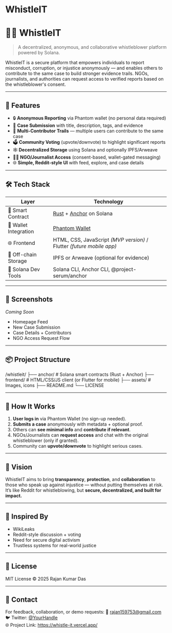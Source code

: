 # WhistleIT
# 🕵️‍♂️ WhistleIT

> A decentralized, anonymous, and collaborative whistleblower platform powered by Solana.

WhistleIT is a secure platform that empowers individuals to report misconduct, corruption, or injustice anonymously — and enables others to contribute to the same case to build stronger evidence trails. NGOs, journalists, and authorities can request access to verified reports based on the whistleblower's consent.

---

## 🚀 Features

- 🔒 **Anonymous Reporting** via Phantom wallet (no personal data required)
- 🧾 **Case Submission** with title, description, tags, and evidence
- 👥 **Multi-Contributor Trails** — multiple users can contribute to the same case
- 🗳️ **Community Voting** (upvote/downvote) to highlight significant reports
- 🕸️ **Decentralized Storage** using Solana and optionally IPFS/Arweave
- 👨‍⚖️ **NGO/Journalist Access** (consent-based, wallet-gated messaging)
- 🌐 **Simple, Reddit-style UI** with feed, explore, and case details

---

## 🛠 Tech Stack

| Layer | Technology |
|-------|------------|
| 🧠 Smart Contract | [Rust](https://www.rust-lang.org/) + [Anchor](https://book.anchor-lang.com/) on Solana |
| 💼 Wallet Integration | [Phantom Wallet](https://phantom.app/) |
| 🌐 Frontend | HTML, CSS, JavaScript *(MVP version)* / Flutter *(future mobile app)* |
| 🧾 Off-chain Storage | IPFS or Arweave (optional for evidence) |
| 🔗 Solana Dev Tools | Solana CLI, Anchor CLI, @project-serum/anchor |

---

## 📸 Screenshots

*Coming Soon*  
- Homepage Feed  
- New Case Submission  
- Case Details + Contributors  
- NGO Access Request Flow

---

## 📦 Project Structure
/whistleit/
├── anchor/ # Solana smart contracts (Rust + Anchor)
├── frontend/ # HTML/CSS/JS client (or Flutter for mobile)
├── assets/ # Images, icons
├── README.md
└── LICENSE

---

## 📝 How It Works

1. **User logs in** via Phantom Wallet (no sign-up needed).
2. **Submits a case** anonymously with metadata + optional proof.
3. Others can **see minimal info** and **contribute if relevant**.
4. NGOs/Journalists can **request access** and chat with the original whistleblower (only if granted).
5. Community can **upvote/downvote** to highlight serious cases.

---

## 🎯 Vision

WhistleIT aims to bring **transparency**, **protection**, and **collaboration** to those who speak up against injustice — without putting themselves at risk. It’s like Reddit for whistleblowing, but **secure, decentralized, and built for impact.**

---

## 🧠 Inspired By

- WikiLeaks  
- Reddit-style discussion + voting  
- Need for secure digital activism  
- Trustless systems for real-world justice

---

## 📄 License

MIT License © 2025 Rajan Kumar Das

---

## 🤝 Contact

For feedback, collaboration, or demo requests:
📧 rajan159753@gmail.com  
🐦 Twitter: [@YourHandle](https://x.com/Social2063468)  
🌐 Project Link: https://whistle-it.vercel.app/


